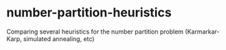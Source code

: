 # number-partition-heuristics
Comparing several heuristics for the number partition problem (Karmarkar-Karp, simulated annealing, etc)
